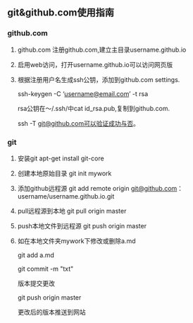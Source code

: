 ## git&github.com使用指南

### github.com
1. github.com 注册github.com,建立主目录username.github.io

2. 启用web访问，打开username.github.io可以访问网页版

3. 根据注册用户名生成ssh公钥，添加到github.com settings.

   ssh-keygen -C ‘username@email.com’ -t rsa   
   
   rsa公钥在～/.ssh/中cat id_rsa.pub,复制到github.com.
      
   ssh -T git@github.com可以验证成功与否。
   
### git
1. 安装git  apt-get install git-core

2. 创建本地原始目录 git init mywork

3. 添加github远程源 git add remote origin git@github.com：username/username.github.io.git

4. pull远程源到本地 git pull origin master

5. push本地文件到远程源 git push origin master

6. 如在本地文件夹mywork下修改或删除a.md

   git add a.md   
   
   git  commit -m "txt"   
   
   版本提交更改
   
   git push origin master   
   
   更改后的版本推送到网站
